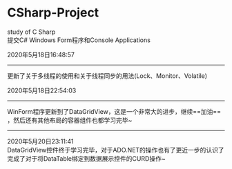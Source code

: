 # CSharp-Project
study of C Sharp<br/>
提交C# Windows Form程序和Console Applications<br>



2020年5月18日16:48:57<br/>

<hr>

更新了关于多线程的使用和关于线程同步的用法(Lock、Monitor、Volatile)<br>



2020年5月18日22:54:03

<hr>

WinForm程序更新到了DataGridView，这是一个非常大的进步，继续==加油== ，然后还有其他布局的容器组件也都学习完毕~<br>

<hr>

2020年5月20日23:11:41 <br>
DataGridView控件终于学习完毕，对于ADO.NET的操作也有了更近一步的认识了完成了对于将DataTable绑定到数据展示控件的CURD操作~ <br>


